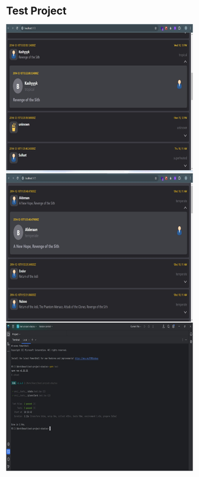 # Test Project

<p align="center">
  <img src="src/assets/appImages/1.jpg" alt="Alt Text" height="400px" />
  <img src="src/assets/appImages/2.jpg" alt="Alt Text" height="400px" />
  <img src="src/assets/appImages/3.jpg" alt="Alt Text" height="400px" />
  </p>

